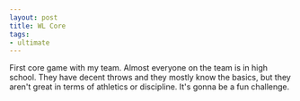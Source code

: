 ```yaml
---
layout: post
title: WL Core
tags:
- ultimate
---
```


First core game with my team. Almost everyone on the team is in high school. They have decent throws and they mostly know the basics, but they aren't great in terms of athletics or discipline. It's gonna be a fun challenge.
